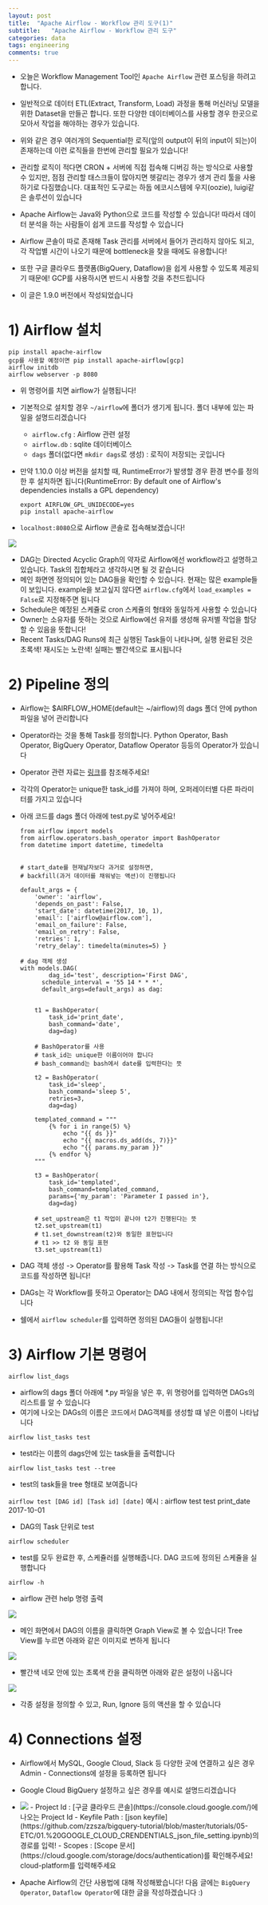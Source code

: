 ```yaml
---
layout: post
title:  "Apache Airflow - Workflow 관리 도구(1)"
subtitle:   "Apache Airflow - Workflow 관리 도구"
categories: data
tags: engineering
comments: true
---
```


- 오늘은 Workflow Management Tool인 ```Apache Airflow``` 관련 포스팅을 하려고 합니다.   
- 일반적으로 데이터 ETL(Extract, Transform, Load) 과정을 통해 머신러닝 모델을 위한 Dataset을 만들곤 합니다. 또한 다양한 데이터베이스를 사용할 경우 한곳으로 모아서 작업을 해야하는 경우가 있습니다. 
- 위와 같은 경우 여러개의 Sequential한 로직(앞의 output이 뒤의 input이 되는)이 존재하는데 이런 로직들을 한번에 관리할 필요가 있습니다!

- 관리할 로직이 적다면 CRON + 서버에 직접 접속해 디버깅 하는 방식으로 사용할 수 있지만, 점점 관리할 태스크들이 많아지면 헷갈리는 경우가 생겨 관리 툴을 사용하기로 다짐했습니다. 대표적인 도구로는 하둡 에코시스템에 우지(oozie), luigi같은 솔루션이 있습니다

- Apache Airflow는 Java와 Python으로 코드를 작성할 수 있습니다! 따라서 데이터 분석을 하는 사람들이 쉽게 코드를 작성할 수 있습니다

- Airflow 콘솔이 따로 존재해 Task 관리를 서버에서 들어가 관리하지 않아도 되고, 각 작업별 시간이 나오기 때문에 bottleneck을 찾을 때에도 유용합니다!

- 또한 구글 클라우드 플랫폼(BigQuery, Dataflow)을 쉽게 사용할 수 있도록 제공되기 때문에! GCP를 사용하시면 반드시 사용할 것을 추천드립니다

- 이 글은 1.9.0 버전에서 작성되었습니다


# 1) Airflow 설치
```
pip install apache-airflow
gcp를 사용할 예정이면 pip install apache-airflow[gcp]
airflow initdb
airflow webserver -p 8080
```

- 위 명령어를 치면 airflow가 실행됩니다!  
- 기본적으로 설치할 경우 ```~/airflow```에 폴더가 생기게 됩니다. 폴더 내부에 있는 파일을 설명드리겠습니다
	- ```airflow.cfg``` : Airflow 관련 설정 
	- ```airflow.db``` : sqlite 데이터베이스
	- ```dags``` 폴더(없다면 ```mkdir dags```로 생성) : 로직이 저장되는 곳입니다
- 만약 1.10.0 이상 버전을 설치할 때, RuntimeError가 발생할 경우 환경 변수를 정의한 후 설치하면 됩니다(RuntimeError: By default one of Airflow's dependencies installs a GPL dependency)
	
	```
	export AIRFLOW_GPL_UNIDECODE=yes
	pip install apache-airflow
	```
	
	
- ```localhost:8080```으로 Airflow 콘솔로 접속해보겠습니다!



<img src="https://raw.githubusercontent.com/zzsza/bigquery-tutorial/f80caf45a9f835ddc20442a56654baf8be927e52/tutorials/images/012_airflow_02.png">

- DAG는 Directed Acyclic Graph의 약자로 Airflow에선 workflow라고 설명하고 있습니다. Task의 집합체라고 생각하시면 될 것 같습니다  
- 메인 화면엔 정의되어 있는 DAG들을 확인할 수 있습니다. 현재는 많은 example들이 보입니다. example을 보고싶지 않다면 ```airflow.cfg```에서 ```load_examples = False```로 지정해주면 됩니다  
- Schedule은 예정된 스케쥴로 cron 스케쥴의 형태와 동일하게 사용할 수 있습니다  
- Owner는 소유자를 뜻하는 것으로 Airflow에선 유저를 생성해 유저별 작업을 할당할 수 있음을 뜻합니다!  
- Recent Tasks/DAG Runs에 최근 실행된 Task들이 나타나며, 실행 완료된 것은 초록색! 재시도는 노란색! 실패는 빨간색으로 표시됩니다


# 2) Pipeline 정의
- Airflow는 $AIRFLOW_HOME(default는 ~/airflow)의 dags 폴더 안에 python 파일을 넣어 관리합니다  
- Operator라는 것을 통해 Task를 정의합니다. Python Operator, Bash Operator, BigQuery Operator, Dataflow Operator 등등의 Operator가 있습니다
- Operator 관련 자료는 [링크](https://airflow.incubator.apache.org/code.html#operator-api)를 참조해주세요!
- 각각의 Operator는 unique한 task_id를 가져야 하며, 오퍼레이터별 다른 파라미터를 가지고 있습니다
- 아래 코드를 dags 폴더 아래에 test.py로 넣어주세요!

	```
	from airflow import models
	from airflow.operators.bash_operator import BashOperator
	from datetime import datetime, timedelta
	    
	
	# start_date를 현재날자보다 과거로 설정하면, 
	# backfill(과거 데이터를 채워넣는 액션)이 진행됩니다
	
	default_args = {
	    'owner': 'airflow',
	    'depends_on_past': False,
	    'start_date': datetime(2017, 10, 1),
	    'email': ['airflow@airflow.com'],
	    'email_on_failure': False,
	    'email_on_retry': False,
	    'retries': 1,
	    'retry_delay': timedelta(minutes=5)	}
	
	# dag 객체 생성
	with models.DAG(
			dag_id='test', description='First DAG', 
          schedule_interval = '55 14 * * *', 
          default_args=default_args) as dag:
	
		
		t1 = BashOperator(
		    task_id='print_date',
		    bash_command='date',
		    dag=dag)
		
		# BashOperator를 사용
		# task_id는 unique한 이름이어야 합니다
		# bash_command는 bash에서 date를 입력한다는 뜻
		
		t2 = BashOperator(
		    task_id='sleep',
		    bash_command='sleep 5',
		    retries=3,
		    dag=dag)
		
		templated_command = """
		    {% for i in range(5) %}
		        echo "{{ ds }}"
		        echo "{{ macros.ds_add(ds, 7)}}"
		        echo "{{ params.my_param }}"
		    {% endfor %}
		"""
		
		t3 = BashOperator(
		    task_id='templated',
		    bash_command=templated_command,
		    params={'my_param': 'Parameter I passed in'},
		    dag=dag)
		
		# set_upstream은 t1 작업이 끝나야 t2가 진행된다는 뜻
		t2.set_upstream(t1)
		# t1.set_downstream(t2)와 동일한 표현입니다
		# t1 >> t2 와 동일 표현
		t3.set_upstream(t1)
	```

- DAG 객체 생성 -> Operator를 활용해 Task 작성 -> Task를 연결 하는 방식으로 코드를 작성하면 됩니다!
- DAGs는 각 Workflow를 뜻하고 Operator는 DAG 내에서 정의되는 작업 함수입니다
- 쉘에서 ```airflow scheduler```를 입력하면 정의된 DAG들이 실행됩니다!


# 3) Airflow 기본 명령어

```airflow list_dags```

- airflow의 dags 폴더 아래에 *.py 파일을 넣은 후, 위 명령어를 입력하면 DAGs의 리스트를 알 수 있습니다
- 여기에 나오는 DAGs의 이름은 코드에서 DAG객체를 생성할 떄 넣은 이름이 나타납니다

```airflow list_tasks test```

- test라는 이름의 dags안에 있는 task들을 출력합니다

```airflow list_tasks test --tree```

- test의 task들을 tree 형태로 보여줍니다

```airflow test [DAG id] [Task id] [date]```
예시 : airflow test test print_date 2017-10-01

- DAG의 Task 단위로 test

```airflow scheduler```

- test를 모두 완료한 후, 스케쥴러를 실행해줍니다. DAG 코드에 정의된 스케쥴을 실행합니다

```airflow -h```

- airflow 관련 help 명령 출력



<img src="https://raw.githubusercontent.com/zzsza/bigquery-tutorial/f80caf45a9f835ddc20442a56654baf8be927e52/tutorials/images/012_airflow_03.png">

- 메인 화면에서 DAG의 이름을 클릭하면 Graph View로 볼 수 있습니다! Tree View를 누르면 아래와 같은 이미지로 변하게 됩니다


<img src="https://raw.githubusercontent.com/zzsza/bigquery-tutorial/f80caf45a9f835ddc20442a56654baf8be927e52/tutorials/images/012_airflow_04.png">

- 빨간색 네모 안에 있는 초록색 칸을 클릭하면 아래와 같은 설정이 나옵니다

<img src="https://github.com/zzsza/bigquery-tutorial/raw/f80caf45a9f835ddc20442a56654baf8be927e52/tutorials/images/012_airflow_05.png">

- 각종 설정을 정의할 수 있고, Run, Ignore 등의 액션을 할 수 있습니다

# 4) Connections 설정
- Airflow에서 MySQL, Google Cloud, Slack 등 다양한 곳에 연결하고 싶은 경우 Admin - Connections에 설정을 등록하면 됩니다
- Google Cloud BigQuery 설정하고 싶은 경우를 예시로 설명드리겠습니다
- <img src="https://github.com/zzsza/bigquery-tutorial/raw/81e22e9080a728b866ca51b14de843fa9fd371bd/tutorials/images/012_airflow_07.png">
	- Project Id : [구글 클라우드 콘솔](https://console.cloud.google.com/)에 나오는 Project Id
	- Keyfile Path : [json keyfile](https://github.com/zzsza/bigquery-tutorial/blob/master/tutorials/05-ETC/01.%20GOOGLE_CLOUD_CRENDENTIALS_json_file_setting.ipynb)의 경로를 입력!
	- Scopes : [Scope 문서](https://cloud.google.com/storage/docs/authentication)를 확인해주세요! cloud-platform를 입력해주세요

- Apache Airflow의 간단 사용법에 대해 작성해봤습니다! 다음 글에는 ```BigQuery Operator```, ```Dataflow Operator```에 대한 글을 작성하겠습니다 :)
